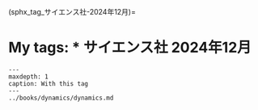 (sphx_tag_サイエンス社-2024年12月)=
# My tags: * サイエンス社 2024年12月

```{toctree}
---
maxdepth: 1
caption: With this tag
---
../books/dynamics/dynamics.md
```
